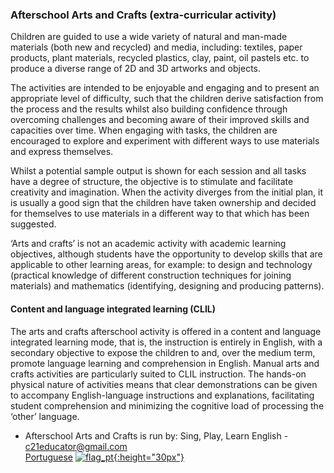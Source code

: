 ### Afterschool Arts and Crafts (extra-curricular activity)

Children are guided to use a wide variety of natural and man-made materials (both new and recycled) and media, including: textiles, paper products, plant materials, recycled plastics, clay, paint, oil pastels etc. to produce a diverse range of 2D and 3D artworks and objects.  

The activities are intended to be enjoyable and engaging and to present an appropriate level of difficulty, such that the children derive satisfaction from the process and the results whilst also building confidence through overcoming challenges and becoming aware of their improved skills and capacities over time. When engaging with tasks, the children are encouraged to explore and experiment with different ways to use materials and express themselves.  

Whilst a potential sample output is shown for each session and all tasks have a degree of structure, the objective is to stimulate and facilitate creativity and imagination. When the activity diverges from the initial plan, it is usually a good sign that the children have taken ownership and decided for themselves to use materials in a different way to that which has been suggested.  

‘Arts and crafts’ is not an academic activity with academic learning objectives, although students have the opportunity to develop skills that are applicable to other learning areas, for example: to design and technology (practical knowledge of different construction techniques for joining materials) and mathematics (identifying, designing and producing patterns).  

#### Content and language integrated learning (CLIL)

The arts and crafts afterschool activity is offered in a content and language integrated learning mode, that is, the instruction is entirely in English, with a secondary objective to expose the children to and, over the medium term, promote language learning and comprehension in English. Manual arts and crafts activities are particularly suited to CLIL instruction. The hands-on physical nature of activities means that clear demonstrations can be given to accompany English-language instructions and explanations, facilitating student comprehension and minimizing the cognitive load of processing the ‘other’ language.   

* Afterschool Arts and Crafts is run by: Sing, Play, Learn English - c21educator@gmail.com   
[Portuguese](https://tangerina-pt.github.io/Tangerina/Arts_and_Crafts_pt) [![flag_pt](https://1blockatatime.github.io/English/images2/flag_pt.png){:height="30px"}](https://tangerina-pt.github.io/Tangerina/Arts_and_Crafts_pt)  
